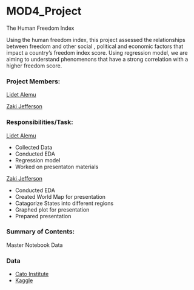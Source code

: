 # MOD4_Project
The Human Freedom Index 

 Using the human freedom index, this project assessed the relationships between freedom and other social , political and economic factors that impact a country’s freedom index score. Using regression model, we are aiming to understand phenomenons that have a strong correlation with a higher freedom score. 





### Project Members:
[Lidet Alemu](https://github.com/Lidetsal)

[Zaki Jefferson](https://github.com/jeffersonzaki)

### Responsibilities/Task:
[Lidet Alemu](https://github.com/Lidetsal)

- Collected Data 
- Conducted EDA
- Regression model 
- Worked on presentaton materials 

[Zaki Jefferson](https://github.com/jeffersonzaki)
- Conducted EDA
- Created World Map for presentation 
- Catagorize States into different regions
- Graphed plot for presentation
- Prepared presentation


### Summary of Contents:
Master Notebook
Data

### Data
- [Cato Institute](https://www.cato.org/human-freedom-index-new)
- [Kaggle](https://www.kaggle.com/gsutters/the-human-freedom-index#hfi_cc_2019.csv)
